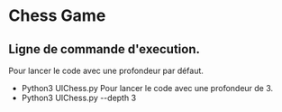 # Chess Game
## Ligne de commande d'execution.
Pour lancer le code avec une profondeur par défaut.
- Python3 UIChess.py
Pour lancer le code avec une profondeur de 3.
- Python3 UIChess.py --depth 3  
